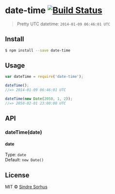 # date-time [![Build Status](https://travis-ci.org/sindresorhus/date-time.svg?branch=master)](https://travis-ci.org/sindresorhus/date-time)

> Pretty UTC datetime: `2014-01-09 06:46:01 UTC`


## Install

```sh
$ npm install --save date-time
```


## Usage

```js
var dateTime = require('date-time');

dateTime();
//=> 2014-01-09 06:46:01 UTC

dateTime(new Date(2050, 1, 2));
//=> 2050-02-01 23:00:00 UTC
```


## API

### dateTime(date)

#### date

Type: `date`  
Default: `new Date()`


## License

MIT © [Sindre Sorhus](http://sindresorhus.com)
